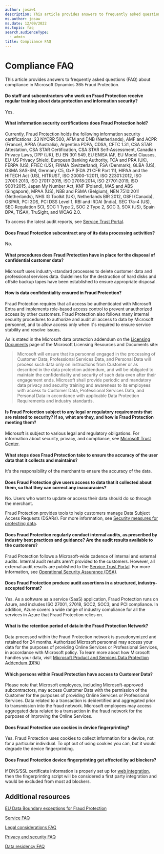 ```yaml
---
author: josaw1
description: This article provides answers to frequently asked questions (FAQ) about compliance in Microsoft Dynamics 365 Fraud Protection.
ms.author: josaw
ms.date: 12/09/2022
ms.topic: faq
search.audienceType:
  - admin
title: Compliance FAQ
---
```


# Compliance FAQ

This article provides answers to frequently asked questions (FAQ) about compliance in Microsoft Dynamics 365 Fraud Protection.

#### Do staff and subcontractors who work on Fraud Protection receive regular training about data protection and information security?

Yes.

#### What information security certifications does Fraud Protection hold?

Currently, Fraud Protection holds the following information security certifications: 23 NYCRR 500, AFM and DNB (Netherlands), AMF and ACPR (France), APRA (Australia), Argentina PDPA, CDSA, CFTC 1.31, CSA STAR Attestation, CSA STAR Certification, CSA STAR Self-Assessment, Canadian Privacy Laws, DPP (UK), EU EN 301 549, EU ENISA IAF, EU Model Clauses, EU-US Privacy Shield, European Banking Authority, FCA and PRA (UK), FERPA (US), FFIEC (US), FINMA (Switzerland), FSA (Denmark), GLBA (US), GSMA SAS-SM, Germany C5, GxP (FDA 21 CFR Part 11), HIPAA and the HITECH Act (US), HITRUST, ISO 20000-1:2011, ISO 22301:2012, ISO 27001:2013, ISO 27017:2015, ISO 27018:2014, ISO 27701:2019, ISO 9001:2015, Japan My Number Act, KNF (Poland), MAS and ABS (Singapore), MPAA (US), NBB and FSMA (Belgium), NEN 7510:2011 (Netherlands), NHS IG Toolkit (UK), Netherlands BIR 2012, OSFI (Canada), OSPAR, PCI 3DS, PCI DSS Level 1, RBI and IRDAI (India), SEC 17a-4 (US), SEC Regulation SCI, SOC 1 Type 2, SOC 2 Type 2, SOC 3, SOX (US), Spain DPA, TISAX, TruSight, and WCAG 2.0.

To access the latest audit reports, see [Service Trust Portal](https://servicetrust.microsoft.com).

#### Does Fraud Protection subcontract any of its data processing activities?

No.

#### What procedures does Fraud Protection have in place for the disposal of confidential customer data?

Microsoft uses industry-standard processes to delete customer data and professional services data. Guidelines for the destruction of hard disks and offsite backup tapes have been established to ensure appropriate disposal.

#### How is data confidentiality ensured in Fraud Protection?

Fraud Protection requires that all access be authenticated with Microsoft Entra and implements role-based access control to prevent unauthorized access by other customers. Fraud Protection also follows many internal security procedures to authorize and audit all access to data by Microsoft personnel, and to allow access only when it's required to ensure service stability and resolve issues.

As is stated in the Microsoft data protection addendum on the [Licensing Documents](https://www.microsoft.com/licensing/docs/view/Microsoft-Products-and-Services-Data-Protection-Addendum-DPA) page of the Microsoft Licensing Resources and Documents site:

> Microsoft will ensure that its personnel engaged in the processing of Customer Data, Professional Services Data, and Personal Data will process such data only on instructions from Customer or as described in the data protection addendum, and will be obligated to maintain the confidentiality and security of such data even after their engagement ends. Microsoft shall provide periodic and mandatory data privacy and security training and awareness to its employees with access to Customer Data, Professional Services Data, and Personal Data in accordance with applicable Data Protection Requirements and industry standards.

#### Is Fraud Protection subject to any legal or regulatory requirements that are related to security? If so, what are they, and how is Fraud Protection meeting them?

Microsoft is subject to various legal and regulatory obligations. For information about security, privacy, and compliance, see [Microsoft Trust Center](https://www.microsoft.com/trustcenter/default.aspx).

#### What steps does Fraud Protection take to ensure the accuracy of the user data that it collects and maintains?

It's the responsibility of the merchant to ensure the accuracy of the data.

#### Does Fraud Protection give users access to data that it collected about them, so that they can correct any inaccuracies?

No. Users who want to update or access their data should do so through the merchant.

Fraud Protection provides tools to help customers manage Data Subject Access Requests (DSARs). For more information, see [Security measures for protecting data](../compliance-and-security.md).

#### Does Fraud Protection regularly conduct internal audits, as prescribed by industry best practices and guidance? Are the audit results available to the customers?

Fraud Protection follows a Microsoft-wide cadence of internal and external audits. Internal audit results aren't provided to the customers. However, all external audit results are published to the [Service Trust Portal](https://servicetrust.microsoft.com). For more information, see [Operational Security Assurance (OSA)](https://www.microsoft.com/securityengineering/osa).

#### Does Fraud Protection produce audit assertions in a structured, industry-accepted format?

Yes. As a software as a service (SaaS) application, Fraud Protection runs on Azure, and includes ISO 27001, 27018, SOC2, SOC3, and PCI compliance. In addition, Azure covers a wide range of industry compliance for all the services in Azure that Fraud Protection relies on.

#### What is the retention period of data in the Fraud Protection Network?

Data processed within the Fraud Protection network is pseudonymized and retained for 24 months. Authorized Microsoft personnel may access your data for the purposes of providing Online Services or Professional Services, in accordance with Microsoft policy. To learn more about how Microsoft handles your data, visit [Microsoft Product and Services Data Protection Addendum (DPA)](https://www.microsoft.com/licensing/docs/view/Microsoft-Products-and-Services-Data-Protection-Addendum-DPA?lang=1)

#### Which persons within Fraud Protection have access to Customer Data?

Please note that Microsoft employees, including Microsoft-approved subcontractors, may access Customer Data with the permission of the Customer for the purposes of providing Online Services or Professional Services. Data related to a transaction is deidentified and aggregated prior to transmission into the fraud network. Microsoft employees may access aggregated data related to a transaction in the fraud network for the purposes of improving the Online Services. 

#### Does Fraud Protection use cookies in device fingerprinting?

Yes. Fraud Protection uses cookies to collect information for a device, not for a particular individual. To opt out of using cookies you can, but it would degrade the device fingerprinting.

#### Does Fraud Protection device fingerprinting get affected by ad blockers?

If DNS/SSL certificate information is properly set up for [web integration](../df-web.md), then the fingerprinting script will be considered a first party integration and would be excluded from most ad blockers. 

## Additional resources

[EU Data Boundary exceptions for Fraud Protection](../edbd.md)

[Service FAQ](service-faq.md)

[Legal considerations FAQ](legal-faq.md)

[Privacy and security FAQ](privacy-security-faq.md)

[Data residency FAQ](data-residency-faq.md)

